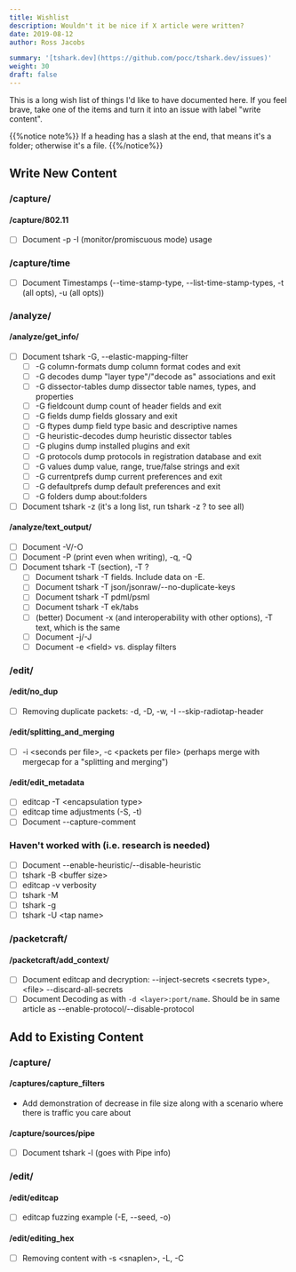 ```yaml
---
title: Wishlist
description: Wouldn't it be nice if X article were written?
date: 2019-08-12
author: Ross Jacobs

summary: '[tshark.dev](https://github.com/pocc/tshark.dev/issues)'
weight: 30
draft: false
---
```


This is a long wish list of things I'd like to have documented here.
If you feel brave, take one of the items and turn it into an issue with label "write content".

{{%notice note%}}
If a heading has a slash at the end, that means it's a folder; otherwise it's a file.
{{%/notice%}}

## Write New Content

### /capture/

#### /capture/802.11

* [ ] Document -p -I (monitor/promiscuous mode) usage

### /capture/time

* [ ] Document Timestamps (--time-stamp-type, --list-time-stamp-types, -t (all opts), -u (all opts))

### /analyze/

#### /analyze/get_info/

* [ ] Document tshark -G, --elastic-mapping-filter
  * [ ] -G column-formats        dump column format codes and exit
  * [ ] -G decodes               dump "layer type"/"decode as" associations and exit
  * [ ] -G dissector-tables      dump dissector table names, types, and properties
  * [ ] -G fieldcount            dump count of header fields and exit
  * [ ] -G fields                dump fields glossary and exit
  * [ ] -G ftypes                dump field type basic and descriptive names
  * [ ] -G heuristic-decodes     dump heuristic dissector tables
  * [ ] -G plugins               dump installed plugins and exit
  * [ ] -G protocols             dump protocols in registration database and exit
  * [ ] -G values                dump value, range, true/false strings and exit
  * [ ] -G currentprefs          dump current preferences and exit
  * [ ] -G defaultprefs          dump default preferences and exit
  * [ ] -G folders               dump about:folders
* [ ] Document tshark -z (it's a long list, run tshark -z ? to see all)

#### /analyze/text_output/

* [ ] Document -V/-O
* [ ] Document -P (print even when writing), -q, -Q
* [ ] Document tshark -T (section), -T ?
    * [ ] Document tshark -T fields. Include data on -E.
    * [ ] Document tshark -T json/jsonraw/--no-duplicate-keys
    * [ ] Document tshark -T pdml/psml
    * [ ] Document tshark -T ek/tabs
    * [ ] (better) Document -x (and interoperability with other options), -T text, which is the same
    * [ ] Document -j/-J
    * [ ] Document -e &lt;field&gt; vs. display filters

### /edit/

#### /edit/no_dup

* [ ] Removing duplicate packets: -d, -D, -w, -I --skip-radiotap-header

#### /edit/splitting_and_merging

* [ ] -i &lt;seconds per file&gt;, -c &lt;packets per file&gt; (perhaps merge with mergecap for a "splitting and merging")

#### /edit/edit_metadata

* [ ] editcap -T &lt;encapsulation type&gt;
* [ ] editcap time adjustments (-S, -t)
* [ ] Document --capture-comment

### Haven't worked with (i.e. research is needed)

* [ ] Document --enable-heuristic/--disable-heuristic
* [ ] tshark -B &lt;buffer size&gt;
* [ ] editcap -v verbosity
* [ ] tshark -M
* [ ] tshark -g
* [ ] tshark -U &lt;tap name&gt;

### /packetcraft/

#### /packetcraft/add_context/

* [ ] Document editcap and decryption: --inject-secrets &lt;secrets type&gt;,&lt;file&gt; --discard-all-secrets
* [ ] Document Decoding as with `-d <layer>:port/name`. Should be in same article as --enable-protocol/--disable-protocol

## Add to Existing Content

### /capture/

#### /captures/capture_filters

* Add demonstration of decrease in file size along with a scenario where there is traffic you care about

#### /capture/sources/pipe

* [ ] Document tshark -l (goes with Pipe info)

### /edit/

#### /edit/editcap

* [ ] editcap fuzzing example (-E, --seed, -o)

#### /edit/editing_hex

* [ ] Removing content with -s &lt;snaplen&gt;, -L, -C
